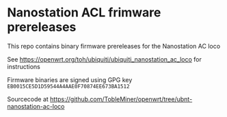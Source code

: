 Nanostation ACL frimware prereleases
====================================

This repo contains binary firmware prereleases for the Nanostation AC loco

See https://openwrt.org/toh/ubiquiti/ubiquiti_nanostation_ac_loco for instructions

Firmware binaries are signed using GPG key ```EB0015CE5D1D59544A4AAE0F70874EE673BA1512```

Sourcecode at https://github.com/TobleMiner/openwrt/tree/ubnt-nanostation-ac-loco
